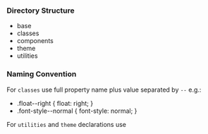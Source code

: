 
### Directory Structure

- base
- classes
- components
- theme
- utilities

### Naming Convention

For `classes` use full property name plus value separated by `--` e.g.:
- .float--right { float: right; }
- .font-style--normal  { font-style: normal; }

For `utilities` and `theme` declarations use
